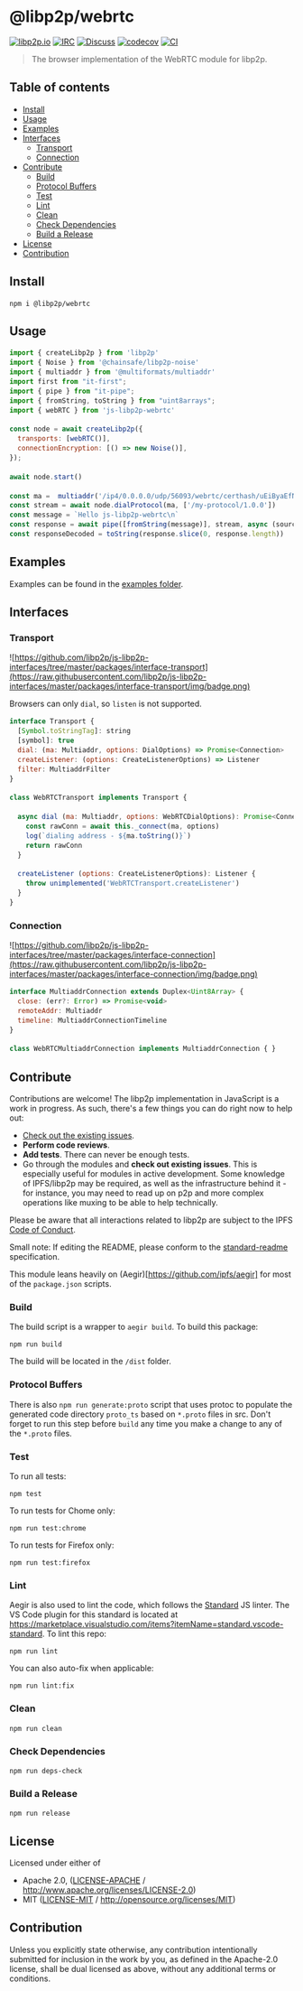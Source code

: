 # @libp2p/webrtc <!-- omit in toc -->

[![libp2p.io](https://img.shields.io/badge/project-libp2p-yellow.svg?style=flat-square)](http://libp2p.io/)
[![IRC](https://img.shields.io/badge/freenode-%23libp2p-yellow.svg?style=flat-square)](http://webchat.freenode.net/?channels=%23libp2p)
[![Discuss](https://img.shields.io/discourse/https/discuss.libp2p.io/posts.svg?style=flat-square)](https://discuss.libp2p.io)
[![codecov](https://img.shields.io/codecov/c/github/little-bear-labs/js-libp2p-webrtc.svg?style=flat-square)](https://codecov.io/gh/little-bear-labs/js-libp2p-webrtc)
[![CI](https://img.shields.io/github/workflow/status/libp2p/js-libp2p-interfaces/test%20&%20maybe%20release/master?style=flat-square)](https://github.com/little-bear-labs/js-libp2p-webrtc/actions/workflows/js-test-and-release.yml)

> The browser implementation of the WebRTC module for libp2p.

## Table of contents <!-- omit in toc -->

- [Install](#install)
- [Usage](#usage)
- [Examples](#examples)
- [Interfaces](#interfaces)
  - [Transport](#transport)
  - [Connection](#connection)
- [Contribute](#contribute)
  - [Build](#build)
  - [Protocol Buffers](#protocol-buffers)
  - [Test](#test)
  - [Lint](#lint)
  - [Clean](#clean)
  - [Check Dependencies](#check-dependencies)
  - [Build a Release](#build-a-release)
- [License](#license)
- [Contribution](#contribution)

## Install

```shell
npm i @libp2p/webrtc
```

## Usage

```js
import { createLibp2p } from 'libp2p'
import { Noise } from '@chainsafe/libp2p-noise'
import { multiaddr } from '@multiformats/multiaddr'
import first from "it-first";
import { pipe } from "it-pipe";
import { fromString, toString } from "uint8arrays";
import { webRTC } from 'js-libp2p-webrtc'

const node = await createLibp2p({
  transports: [webRTC()],
  connectionEncryption: [() => new Noise()],
});

await node.start()

const ma =  multiaddr('/ip4/0.0.0.0/udp/56093/webrtc/certhash/uEiByaEfNSLBexWBNFZy_QB1vAKEj7JAXDizRs4_SnTflsQ')
const stream = await node.dialProtocol(ma, ['/my-protocol/1.0.0']) 
const message = `Hello js-libp2p-webrtc\n`
const response = await pipe([fromString(message)], stream, async (source) => await first(source))
const responseDecoded = toString(response.slice(0, response.length))
```

## Examples
Examples can be found in the [examples folder](examples/README.md).

## Interfaces

### Transport

![https://github.com/libp2p/js-libp2p-interfaces/tree/master/packages/interface-transport](https://raw.githubusercontent.com/libp2p/js-libp2p-interfaces/master/packages/interface-transport/img/badge.png)

Browsers can only `dial`, so `listen` is not supported.

```js
interface Transport {
  [Symbol.toStringTag]: string
  [symbol]: true
  dial: (ma: Multiaddr, options: DialOptions) => Promise<Connection>
  createListener: (options: CreateListenerOptions) => Listener
  filter: MultiaddrFilter
}

class WebRTCTransport implements Transport {

  async dial (ma: Multiaddr, options: WebRTCDialOptions): Promise<Connection> {
    const rawConn = await this._connect(ma, options)
    log(`dialing address - ${ma.toString()}`)
    return rawConn
  }

  createListener (options: CreateListenerOptions): Listener {
    throw unimplemented('WebRTCTransport.createListener')
  }
}
```

### Connection

![https://github.com/libp2p/js-libp2p-interfaces/tree/master/packages/interface-connection](https://raw.githubusercontent.com/libp2p/js-libp2p-interfaces/master/packages/interface-connection/img/badge.png)

```js
interface MultiaddrConnection extends Duplex<Uint8Array> {
  close: (err?: Error) => Promise<void>
  remoteAddr: Multiaddr
  timeline: MultiaddrConnectionTimeline
}

class WebRTCMultiaddrConnection implements MultiaddrConnection { }
```

## Contribute

Contributions are welcome! The libp2p implementation in JavaScript is a work in progress. As such, there's a few things you can do right now to help out:

- [Check out the existing issues](//github.com/little-bear-labs/js-libp2p-webrtc/issues).
- **Perform code reviews**.
- **Add tests**. There can never be enough tests.
- Go through the modules and **check out existing issues**. This is especially useful for modules in active development. Some knowledge of IPFS/libp2p may be required, as well as the infrastructure behind it - for instance, you may need to read up on p2p and more complex operations like muxing to be able to help technically.

Please be aware that all interactions related to libp2p are subject to the IPFS [Code of Conduct](https://github.com/ipfs/community/blob/master/code-of-conduct.md).

Small note: If editing the README, please conform to the [standard-readme](https://github.com/RichardLitt/standard-readme) specification.

This module leans heavily on (Aegir)[https://github.com/ipfs/aegir] for most of the `package.json` scripts.

### Build
The build script is a wrapper to `aegir build`.  To build this package:

```shell
npm run build
```

The build will be located in the `/dist` folder.

### Protocol Buffers

There is also `npm run generate:proto` script that uses protoc to populate the generated code directory `proto_ts` based on `*.proto` files in src. Don't forget to run this step before `build` any time you make a change to any of the `*.proto` files.

### Test

To run all tests:

```shell
npm test
```

To run tests for Chome only:

```shell
npm run test:chrome
```

To run tests for Firefox only:

```shell
npm run test:firefox
```

### Lint
Aegir is also used to lint the code, which follows the [Standard](https://github.com/standard/standard) JS linter.
The VS Code plugin for this standard is located at https://marketplace.visualstudio.com/items?itemName=standard.vscode-standard.
To lint this repo:

```shell
npm run lint
```

You can also auto-fix when applicable:

```shell
npm run lint:fix
```

### Clean

```shell
npm run clean
```

### Check Dependencies

```shell
npm run deps-check
```

### Build a Release

```shell
npm run release
```
## License

Licensed under either of

- Apache 2.0, ([LICENSE-APACHE](LICENSE-APACHE) / <http://www.apache.org/licenses/LICENSE-2.0>)
- MIT ([LICENSE-MIT](LICENSE-MIT) / <http://opensource.org/licenses/MIT>)

## Contribution

Unless you explicitly state otherwise, any contribution intentionally submitted for inclusion in the work by you, as defined in the Apache-2.0 license, shall be dual licensed as above, without any additional terms or conditions.